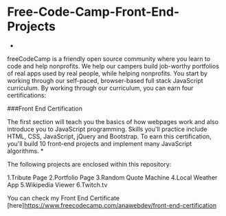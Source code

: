 # Free-Code-Camp-Front-End-Projects

*
freeCodeCamp is a friendly open source community where you learn to code and help nonprofits.
We help our campers build job-worthy portfolios of real apps used by real people, while helping nonprofits.
You start by working through our self-paced, browser-based full stack JavaScript curriculum.
By working through our curriculum, you can earn four certifications:

###Front End Certification

The first section will teach you the basics of how webpages work and also introduce you to JavaScript programming.
Skills you'll practice include HTML, CSS, JavaScript, jQuery and Bootstrap.
To earn this certification, you'll build 10 front-end projects and implement many JavaScript algorithms.
*

The following projects are enclosed within this repository:

1.Tribute Page
2.Portfolio Page
3.Random Quote Machine
4.Local Weather App
5.Wikipedia Viewer
6.Twitch.tv

You can check my Front End Certificate [here]https://www.freecodecamp.com/anawebdev/front-end-certification
